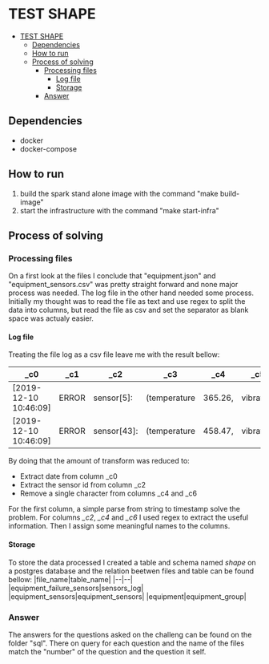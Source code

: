 # TEST SHAPE

- [TEST SHAPE](#test-shape)
  - [Dependencies](#dependencies)
  - [How to run](#how-to-run)
  - [Process of solving](#process-of-solving)
    - [Processing files](#processing-files)
      - [Log file](#log-file)
      - [Storage](#storage)
    - [Answer](#answer)

## Dependencies
- docker
- docker-compose

## How to run
1. build the spark stand alone image with the command "make build-image"
2. start the infrastructure with the command "make start-infra"

## Process of solving

### Processing files
On a first look at the files I conclude that "equipment.json" and "equipment_sensors.csv" was pretty straight forward and none major process was needed. The log file in the other hand needed some process. Initially my thought was to read the file as text and use regex to split the data into columns, but read the file as csv and set the separator as blank space was actualy easier.

#### Log file
Treating the file log as a csv file leave me with the result bellow:

|_c0|_c1|_c2|_c3|_c4|_c5|_c6|
|-- |-- |-- |-- |-- |-- |-- |
|[2019-12-10 10:46:09]|ERROR|sensor[5]:|(temperature|365.26,|vibration|-6305.32)|
|[2019-12-10 10:46:09]|ERROR|sensor[43]:|(temperature|458.47,|vibration|-58.41)|

By doing that the amount of transform was reduced to:
- Extract date from column _c0
- Extract the sensor id from column _c2
- Remove a single character from columns _c4 and _c6

For the first column, a simple parse from string to timestamp solve the problem. For columns *_c2*, *_c4* and *_c6* I used regex to extract the useful information. Then I assign some meaningful names to the columns.

#### Storage
To store the data processed I created a table and schema named *shape* on a postgres database and the relation beetwen files and table can be found bellow:
|file_name|table_name|
|--|--|
|equipment_failure_sensors|sensors_log|
|equipment_sensors|equipment_sensors|
|equipment|equipment_group|


### Answer
The answers for the questions asked on the challeng can be found on the folder "sql". There on query for each question and the name of the files match the "number" of the question and the question it self.
